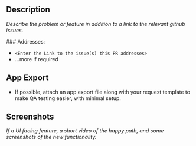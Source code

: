 ## Description
_Describe the problem or feature in addition to a link to the relevant github issues._

### Addresses:
- `<Enter the Link to the issue(s) this PR addresses>`
- ...more if required

## App Export
- If possible, attach an app export file along with your request template to make QA testing easier, with minimal setup.

## Screenshots
_If a UI facing feature, a short video of the happy path, and some screenshots of the new functionality._
